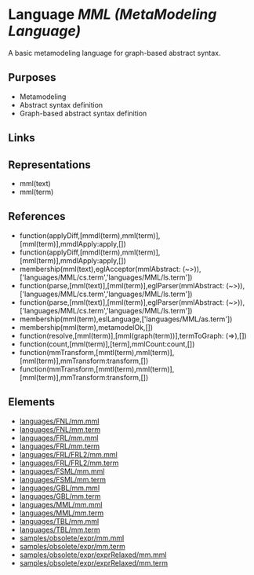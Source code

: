 # Language _MML (MetaModeling Language)_
A basic metamodeling language for graph-based abstract syntax.

## Purposes
* Metamodeling
* Abstract syntax definition
* Graph-based abstract syntax definition

## Links

## Representations
* mml(text)
* mml(term)

## References
* function(applyDiff,[mmdl(term),mml(term)],[mml(term)],mmdlApply:apply,[])
* function(applyDiff,[mmdl(term),mml(term)],[mml(term)],mmdlApply:apply,[])
* membership(mml(text),eglAcceptor(mmlAbstract: (~>)),['languages/MML/cs.term','languages/MML/ls.term'])
* function(parse,[mml(text)],[mml(term)],eglParser(mmlAbstract: (~>)),['languages/MML/cs.term','languages/MML/ls.term'])
* function(parse,[mml(text)],[mml(term)],eglParser(mmlAbstract: (~>)),['languages/MML/cs.term','languages/MML/ls.term'])
* membership(mml(term),eslLanguage,['languages/MML/as.term'])
* membership(mml(term),metamodelOk,[])
* function(resolve,[mml(term)],[mml(graph(term))],termToGraph: (=>),[])
* function(count,[mml(term)],[term],mmlCount:count,[])
* function(mmTransform,[mmtl(term),mml(term)],[mml(term)],mmTransform:transform,[])
* function(mmTransform,[mmtl(term),mml(term)],[mml(term)],mmTransform:transform,[])

## Elements
* [languages/FNL/mm.mml](../../languages/FNL/mm.mml)
* [languages/FNL/mm.term](../../languages/FNL/mm.term)
* [languages/FRL/mm.mml](../../languages/FRL/mm.mml)
* [languages/FRL/mm.term](../../languages/FRL/mm.term)
* [languages/FRL/FRL2/mm.mml](../../languages/FRL/FRL2/mm.mml)
* [languages/FRL/FRL2/mm.term](../../languages/FRL/FRL2/mm.term)
* [languages/FSML/mm.mml](../../languages/FSML/mm.mml)
* [languages/FSML/mm.term](../../languages/FSML/mm.term)
* [languages/GBL/mm.mml](../../languages/GBL/mm.mml)
* [languages/GBL/mm.term](../../languages/GBL/mm.term)
* [languages/MML/mm.mml](../../languages/MML/mm.mml)
* [languages/MML/mm.term](../../languages/MML/mm.term)
* [languages/TBL/mm.mml](../../languages/TBL/mm.mml)
* [languages/TBL/mm.term](../../languages/TBL/mm.term)
* [samples/obsolete/expr/mm.mml](../../samples/obsolete/expr/mm.mml)
* [samples/obsolete/expr/mm.term](../../samples/obsolete/expr/mm.term)
* [samples/obsolete/expr/exprRelaxed/mm.mml](../../samples/obsolete/expr/exprRelaxed/mm.mml)
* [samples/obsolete/expr/exprRelaxed/mm.term](../../samples/obsolete/expr/exprRelaxed/mm.term)
